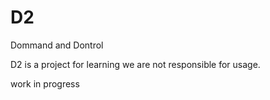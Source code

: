 # D2
Dommand and Dontrol

D2 is a project for learning we are not responsible for usage. 

work in progress